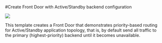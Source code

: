 #Create Front Door with Active/Standby backend configuration

<a href="https://portal.azure.com/#create/Microsoft.Template/uri/https%3A%2F%2Fraw.githubusercontent.com%2FAzure%2Fazure-quickstart-templates%2Fmaster%2F201-front-door-priority-lb%2Fazuredeploy.json" target="_blank">
    <img src="http://azuredeploy.net/deploybutton.png"/>
</a>
</a>

This template creates a Front Door that demonstrates priority-based routing for Active/Standby application topology, that is, by default send all traffic to the primary (highest-priority) backend until it becomes unavailable.